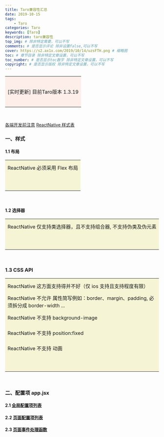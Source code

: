 ```yaml
---
title: Taro兼容性汇总
date: 2019-10-15
tags: 
    - Taro
categories: Taro
keywords: [Taro]
description: taro兼容性
top_img: # 除非特定需要，可以不写
comments: # 是否显示评论 除非设置false,可以不写
cover: https://s2.ax1x.com/2019/10/14/uzsFTH.png # 缩略图
toc: # 章节目录 除非特定文章设置，可以不写
toc_number: # 是否显示toc数字 除非特定文章设置，可以不写
copyright: # 是否显示版权 除非特定文章设置，可以不写
---
```


<table><tr><td height=100px bgcolor=#FDEEE9>[实时更新] 目前Taro版本 1.3.19</td></tr></table> 
<br>

[各端开发前注意](https://nervjs.github.io/taro/docs/before-dev-remind.html)
[ReactNative 样式表](https://nervjs.github.io/taro/docs/before-dev-remind.html#properties-属性)
<br>

### 一、样式
#### 1.1 布局
<table>
    <tr><td height=50px bgcolor=#F5F5D5>ReactNative 必须采用 Flex 布局</td></tr>
    <tr><td height=50px bgcolor=#F5F5D5></td></tr>

</table> 
<br>

#### 1.2 选择器
<table>
    <tr><td height=50px bgcolor=#F5F5D5>ReactNative 仅支持类选择器，且不支持组合器, 不支持伪类及伪元素</td></tr>
    <tr><td height=50px bgcolor=#F5F5D5></td></tr>

</table>
<br>

### 1.3 CSS API
<table>
    <tr><td height=50px bgcolor=#F5F5D5>ReactNative 这方面支持得并不好（仅 ios 支持且支持程度有限）</td></tr>
    <tr><td height=50px bgcolor=#F5F5D5>ReactNative 不允许 属性简写例如：border、margin、padding, 必须拆分成 border-width ...</td></tr>
    <tr><td height=50px bgcolor=#F5F5D5>ReactNative 不支持 background-image</td></tr>
    <tr><td height=50px bgcolor=#F5F5D5>ReactNative 不支持 position:fixed</td></tr>
    <tr><td height=50px bgcolor=#F5F5D5>ReactNative 不支持 动画</td></tr>
    <tr><td height=50px bgcolor=#F5F5D5></td></tr>
    
</table>
<br>

### 二、配置项 app.jsx
#### 2.1 [全局配置项列表](https://nervjs.github.io/taro/docs/tutorial.html#%E9%85%8D%E7%BD%AE%E9%A1%B9%E5%88%97%E8%A1%A8)

#### 2.2 [页面配置项列表](https://nervjs.github.io/taro/docs/tutorial.html#%E9%85%8D%E7%BD%AE%E9%A1%B9%E5%88%97%E8%A1%A8-1)

#### 2.3 [页面事件处理函数](https://nervjs.github.io/taro/docs/tutorial.html#%E9%A1%B5%E9%9D%A2%E4%BA%8B%E4%BB%B6%E5%A4%84%E7%90%86%E5%87%BD%E6%95%B0)








<br>
<br>
<br>
<br>
<br>